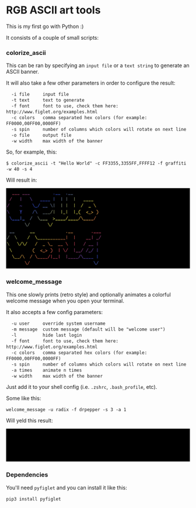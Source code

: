# RGB ASCII art tools

This is my first go with Python :)

It consists of a couple of small scripts:

### colorize_ascii

This can be ran by specifying an `input file` or a `text string` to generate an ASCII banner.

It will also take a few other parameters in order to configure the result:
```
  -i file     input file
  -t text     text to generate
  -f font     font to use, check them here: http://www.figlet.org/examples.html
  -c colors   comma separated hex colors (for example: FF0000,00FF00,0000FF)
  -s spin     number of columns which colors will rotate on next line
  -o file     output file
  -w width    max width of the banner
```

So, for example, this:

```
$ colorize_ascii -t "Hello World" -c FF3355,3355FF,FFFF12 -f graffiti -w 40 -s 4
```

Will result in:

<img src="docs/example1.png" width="575" height="220">

### welcome_message

This one slowly prints (retro style) and optionally animates a colorful welcome message when you open your terminal.

It also accepts a few config parameters:
```
  -u user     override system username
  -m message  custom message (default will be "welcome user")
  -l          hide last login
  -f font     font to use, check them here: http://www.figlet.org/examples.html
  -c colors   comma separated hex colors (for example: FF0000,00FF00,0000FF)
  -s spin     number of columns which colors will rotate on next line
  -a times    animate n times
  -w width    max width of the banner
```

Just add it to your shell config (i.e. `.zshrc`, `.bash_profile`, etc).

Some like this:

```
welcome_message -u radix -f drpepper -s 3 -a 1
```

Will yeld this result:

![Alt Text](docs/example2.gif)

### Dependencies

You'll need `pyfiglet` and you can install it like this:

```
pip3 install pyfiglet
```
